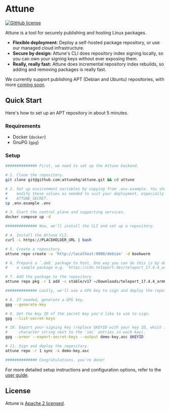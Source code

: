 # Attune
[![GitHub license](https://img.shields.io/badge/license-MIT-blue.svg)](https://github.com/attunehq/attune/blob/main/LICENSE)

Attune is a tool for securely publishing and hosting Linux packages.

- **Flexible deployment:** Deploy a self-hosted package repository, or use our managed cloud infrastructure.
- **Secure by design:** Attune's CLI does repository index signing locally, so you can own your signing keys without ever exposing them.
- **Really, really fast:** Attune does incremental repository index rebuilds, so adding and removing packages is really fast.

We currently support publishing APT (Debian and Ubuntu) repositories, with more [coming soon](https://attunehq.com).

## Quick Start

Here's how to set up an APT repository in about 5 minutes.

### Requirements

- Docker (`docker`)
- GnuPG (`gpg`)

### Setup

```bash
############## First, we need to set up the Attune backend.

# 1. Clone the repository.
git clone git@github.com:attunehq/attune.git && cd attune

# 2. Set up environment variables by copying from .env.example. You should
#    modify these values as needed to suit your deployment, especially
#    ATTUNE_SECRET.
cp .env.example .env

# 3. Start the control plane and supporting services.
docker compose up -d

############## Now, we'll install the CLI and set up a repository.

# 4. Install the Attune CLI.
curl -L https://PLACEHOLDER_URL | bash

# 5. Create a repository.
attune repo create -u 'http://localhost:9000/debian' -d bookworm

# 6. Prepare a `.deb` package to host. One way you can do this is by downloading
#    a sample package e.g. `https://cdn.teleport.dev/teleport_17.4.4_arm64.deb`.

# 7. Add the package to the repository
attune repo pkg -r 1 add -c stable/v17 ~/Downloads/teleport_17.4.4_arm64.deb

############## Lastly, we'll use a GPG key to sign and deploy the repository.

# 8. If needed, generate a GPG key.
gpg --generate-key

# 9. Get the key ID of the secret key you'd like to use to sign.
gpg --list-secret-keys

# 10. Export your signing key (replace $KEYID with your key ID, which is the 40
#     character string next to the `sec` entries in each key).
gpg --armor --export-secret-keys --output demo-key.asc $KEYID

# 11. Sign and deploy the repository.
attune repo -r 1 sync -k demo-key.asc

############## Congratulations, you're done!
```

For more detailed setup instructions and configuration options, refer to the [user guide](./docs/user-guide/README.md).

## License

Attune is [Apache 2 licensed](./LICENSE).
